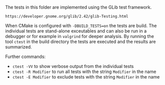 The tests in this folder are implemented using the GLib test framework.

    https://developer.gnome.org/glib/2.42/glib-Testing.html
 
When CMake is configured with `-DBUILD_TESTS=on` the tests are build. The 
individual tests are stand-alone exceutables and can also be run in a 
debugger or for example in `valgrind` for deeper analysis.
By running the tool `ctest` in the build directory the tests are executed 
and the results are summarized.

Further commands:

* `ctest -VV` to show verbose output from the individual tests
* `ctest -R Modifier` to run all tests with the string `Modifier` in the name
* `ctest -E Modifier` to exclude tests with the string `Modifier` in the name
